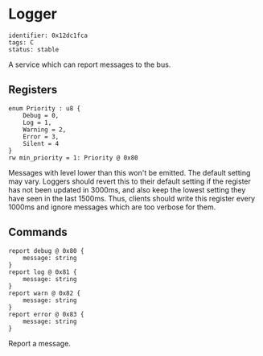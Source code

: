 # Logger

    identifier: 0x12dc1fca
    tags: C
    status: stable

A service which can report messages to the bus.

## Registers

    enum Priority : u8 {
        Debug = 0,
        Log = 1,
        Warning = 2,
        Error = 3,
        Silent = 4
    }
    rw min_priority = 1: Priority @ 0x80

Messages with level lower than this won't be emitted. The default setting may vary.
Loggers should revert this to their default setting if the register has not been
updated in 3000ms, and also keep the lowest setting they have seen in the last 1500ms.
Thus, clients should write this register every 1000ms and ignore messages which are
too verbose for them.

## Commands

    report debug @ 0x80 {
        message: string
    }
    report log @ 0x81 {
        message: string
    }
    report warn @ 0x82 {
        message: string
    }
    report error @ 0x83 {
        message: string
    }

Report a message.
